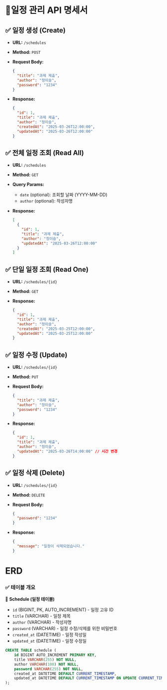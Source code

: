 # 📄일정 관리 API 명세서

## ✅ 일정 생성 (Create)

- **URL:** `/schedules`
- **Method:** `POST`
- **Request Body:**
    
    ```json
    {
      "title": "과제 제출",
      "author": "정이슬",
      "password": "1234"
    }
    ```
    
- **Response:**
    
    ```json
    {
      "id": 1,
      "title": "과제 제출",
      "author": "정이슬",
      "createdAt": "2025-03-26T12:00:00",
      "updatedAt": "2025-03-26T12:00:00"
    }
    ```
    

## ✅ 전체 일정 조회 (Read All)

- **URL:** `/schedules`
- **Method:** `GET`
- **Query Params:**
    - `date` (optional): 조회할 날짜 (YYYY-MM-DD)
    - `author` (optional): 작성자명
- **Response:**
    
    ```json
    [
      {
        "id": 1,
        "title": "과제 제출",
        "author": "정이슬",
        "updatedAt": "2025-03-26T12:00:00"
      }
    ]
    ```
    

## ✅ 단일 일정 조회 (Read One)

- **URL:** `/schedules/{id}`
- **Method:** `GET`
- **Response:**
    
    ```json
    {
      "id": 1,
      "title": "과제 제출",
      "author": "정이슬",
      "createdAt": "2025-03-25T12:00:00",
      "updatedAt": "2025-03-25T12:00:00"
    }
    ```
    

## ✅ 일정 수정 (Update)

- **URL:** `/schedules/{id}`
- **Method:** `PUT`
- **Request Body:**
    
    ```json
    {
      "title": "과제 제출",
      "author": "정이슬",
      "password": "1234"
    }
    ```
    
- **Response:**
    
    ```json
    {
      "id": 1,
      "title": "과제 제출",
      "author": "정이슬",
      "updatedAt": "2025-03-26T14:00:00" // 시간 변경
    }
    ```
    

## ✅ 일정 삭제 (Delete)

- **URL:** `/schedules/{id}`
- **Method:** `DELETE`
- **Request Body:**
    
    ```json
    {
      "password": "1234"
    }
    ```
    
- **Response:**
    
    ```json
    {
      "message": "일정이 삭제되었습니다."
    }
    ```
    

# ERD

### ✅ **테이블 개요**

📌 **Schedule (일정 테이블)**

- `id` (BIGINT, PK, AUTO_INCREMENT) - 일정 고유 ID
- `title` (VARCHAR) - 일정 제목
- `author` (VARCHAR) - 작성자명
- `password` (VARCHAR) - 일정 수정/삭제를 위한 비밀번호
- `created_at` (DATETIME) - 일정 작성일
- `updated_at` (DATETIME) - 일정 수정일

```sql
CREATE TABLE schedule (
    id BIGINT AUTO_INCREMENT PRIMARY KEY,
    title VARCHAR(255) NOT NULL,
    author VARCHAR(100) NOT NULL,
    password VARCHAR(255) NOT NULL,
    created_at DATETIME DEFAULT CURRENT_TIMESTAMP,
    updated_at DATETIME DEFAULT CURRENT_TIMESTAMP ON UPDATE CURRENT_TIMESTAMP
);
```

